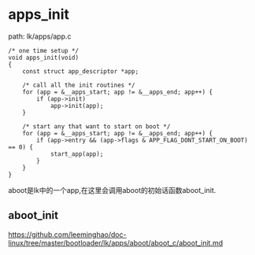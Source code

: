 apps_init
========================================

path: lk/apps/app.c
```
/* one time setup */
void apps_init(void)
{
    const struct app_descriptor *app;

    /* call all the init routines */
    for (app = &__apps_start; app != &__apps_end; app++) {
        if (app->init)
            app->init(app);
    }

    /* start any that want to start on boot */
    for (app = &__apps_start; app != &__apps_end; app++) {
        if (app->entry && (app->flags & APP_FLAG_DONT_START_ON_BOOT) == 0) {
            start_app(app);
        }
    }
}
```

aboot是lk中的一个app,在这里会调用aboot的初始话函数aboot_init.

aboot_init
----------------------------------------

https://github.com/leeminghao/doc-linux/tree/master/bootloader/lk/apps/aboot/aboot_c/aboot_init.md
